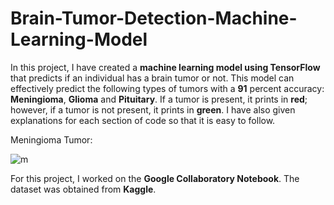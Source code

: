 # Brain-Tumor-Detection-Machine-Learning-Model

In this project, I have created a **machine learning model using TensorFlow** that predicts if an individual has a brain tumor or not.  This model can effectively predict the following types of tumors with a **91** percent accuracy: **Meningioma**, **Glioma** and **Pituitary**. If a tumor is present, it prints in **red**; however, if a tumor is not present, it prints in **green**. I have also given explanations for each section of code so that it is easy to follow. 

Meningioma Tumor:

![m](https://user-images.githubusercontent.com/70234008/156142423-8410dbf5-fe04-43aa-9a10-a02a3839bfa2.jpg)





For this project, I worked on the **Google Collaboratory Notebook**. The dataset was obtained from **Kaggle**. 

